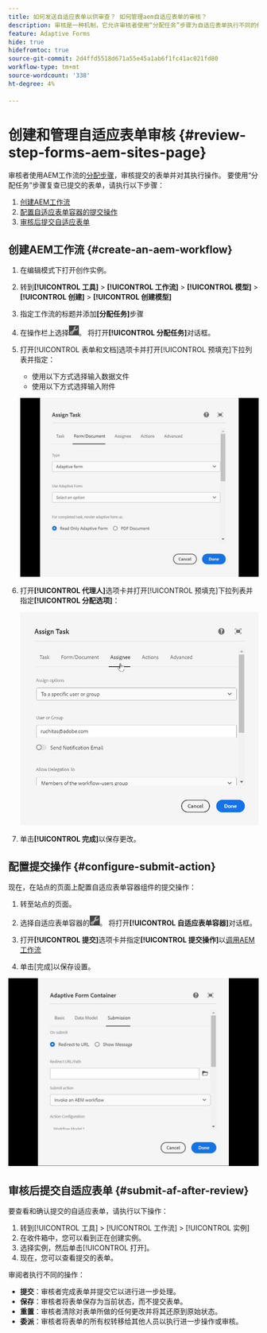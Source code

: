 ```yaml
---
title: 如何发送自适应表单以供审查？ 如何管理aem自适应表单的审核？
description: 审核是一种机制，它允许审核者使用“分配任务”步骤为自适应表单执行不同的任务。
feature: Adaptive Forms
hide: true
hidefromtoc: true
source-git-commit: 2d4ffd5518d671a55e45a1ab6f1fc41ac021fd80
workflow-type: tm+mt
source-wordcount: '338'
ht-degree: 4%

---
```



# 创建和管理自适应表单审核 {#review-step-forms-aem-sites-page}

审核者使用AEM工作流的[分配步骤](https://experienceleague.adobe.com/docs/experience-manager-cloud-service/content/forms/create-form-centric-workflows/aem-forms-workflow-step-reference.html#assign-task-step)，审核提交的表单并对其执行操作。 要使用“分配任务”步骤复查已提交的表单，请执行以下步骤：

1. [创建AEM工作流](#create-an-aem-workflow)
1. [配置自适应表单容器的提交操作](#configure-submit-action)
1. [审核后提交自适应表单](#submit-af-after-review)

## 创建AEM工作流 {#create-an-aem-workflow}

1. 在编辑模式下打开创作实例。
1. 转到&#x200B;**[!UICONTROL 工具]** > **[!UICONTROL 工作流]** > **[!UICONTROL 模型]** > **[!UICONTROL 创建]** > **[!UICONTROL 创建模型]**
1. 指定工作流的标题并添加&#x200B;**[分配任务]**&#x200B;步骤
1. 在操作栏上选择![settings_icon](assets/settings_icon.png)。 将打开&#x200B;**[!UICONTROL 分配任务]**&#x200B;对话框。
1. 打开[!UICONTROL 表单和文档]选项卡并打开[!UICONTROL 预填充]下拉列表并指定：

   * 使用以下方式选择输入数据文件
   * 使用以下方式选择输入附件

   ![审核步骤](/help/forms/assets/assigntask-review1.gif)

1. 打开&#x200B;**[!UICONTROL 代理人]**&#x200B;选项卡并打开[!UICONTROL 预填充]下拉列表并指定&#x200B;**[!UICONTROL 分配选项]**：

   ![审核步骤](/help/forms/assets/review-assignstep.png)

1. 单击&#x200B;**[!UICONTROL 完成]**&#x200B;以保存更改。

## 配置提交操作 {#configure-submit-action}

现在，在站点的页面上配置自适应表单容器组件的提交操作：

1. 转至站点的页面。
1. 选择自适应表单容器的![settings_icon](assets/settings_icon.png)。 将打开&#x200B;**[!UICONTROL 自适应表单容器]**&#x200B;对话框。
1. 打开&#x200B;**[!UICONTROL 提交]**&#x200B;选项卡并指定&#x200B;**[!UICONTROL 提交操作]**&#x200B;以[调用AEM工作流](https://experienceleague.adobe.com/docs/experience-manager-cloud-service/content/forms/adaptive-forms-authoring/authoring-adaptive-forms-foundation-components/configure-submit-actions-and-metadata-submission/configuring-submit-actions.html?lang=en#invoke-an-aem-workflow)

1. 单击[完成]以保存设置。

![submissiontab-reviewstep](/help/forms/assets/submissiontab-reviewstep.gif)

## 审核后提交自适应表单 {#submit-af-after-review}

要查看和确认提交的自适应表单，请执行以下操作：

1. 转到[!UICONTROL 工具] > [!UICONTROL 工作流] > [!UICONTROL 实例]
1. 在收件箱中，您可以看到正在创建实例。
1. 选择实例，然后单击[!UICONTROL 打开]。
1. 现在，您可以查看提交的表单。

审阅者执行不同的操作：

* **提交**：审核者完成表单并提交它以进行进一步处理。
* **保存**：审核者将表单保存为当前状态，而不提交表单。
* **重置**：审核者清除对表单所做的任何更改并将其还原到原始状态。
* **委派**：审核者将表单的所有权转移给其他人员以执行进一步操作或审核。

